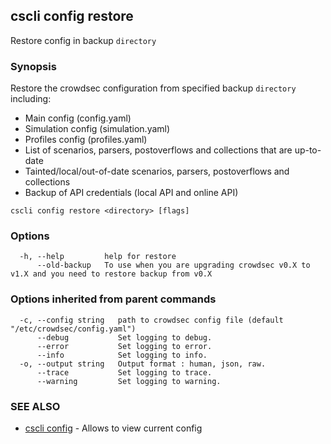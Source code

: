 ## cscli config restore

Restore config in backup `directory`

### Synopsis

Restore the crowdsec configuration from specified backup `directory` including:

- Main config (config.yaml)
- Simulation config (simulation.yaml)
- Profiles config (profiles.yaml)
- List of scenarios, parsers, postoverflows and collections that are up-to-date
- Tainted/local/out-of-date scenarios, parsers, postoverflows and collections
- Backup of API credentials (local API and online API)

```
cscli config restore <directory> [flags]
```

### Options

```
  -h, --help         help for restore
      --old-backup   To use when you are upgrading crowdsec v0.X to v1.X and you need to restore backup from v0.X
```

### Options inherited from parent commands

```
  -c, --config string   path to crowdsec config file (default "/etc/crowdsec/config.yaml")
      --debug           Set logging to debug.
      --error           Set logging to error.
      --info            Set logging to info.
  -o, --output string   Output format : human, json, raw.
      --trace           Set logging to trace.
      --warning         Set logging to warning.
```

### SEE ALSO

* [cscli config](cscli_config.md)	 - Allows to view current config


